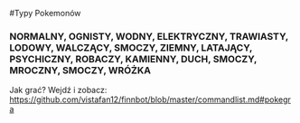 #Typy Pokemonów
### NORMALNY, OGNISTY, WODNY, ELEKTRYCZNY, TRAWIASTY, LODOWY, WALCZĄCY, SMOCZY, ZIEMNY, LATAJĄCY, PSYCHICZNY, ROBACZY, KAMIENNY, DUCH, SMOCZY, MROCZNY, SMOCZY, WRÓŻKA
Jak grać? Wejdź i zobacz: https://github.com/vistafan12/finnbot/blob/master/commandlist.md#pokegra
